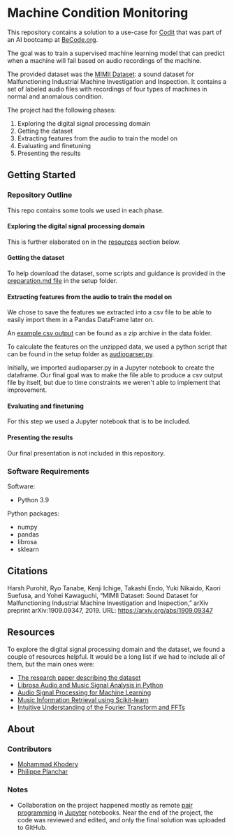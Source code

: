 # Machine Condition Monitoring

This repository contains a solution to a use-case for [Codit](https://www.codit.eu) that was part of an AI bootcamp at [BeCode.org](https://becode.org).

The goal was to train a supervised machine learning model that can predict when a machine will fail based on audio recordings of the machine. 

The provided dataset was the [MIMII Dataset](https://zenodo.org/record/3384388): a sound dataset for Malfunctioning Industrial Machine Investigation and Inspection. It contains a set of labeled audio files with recordings of four types of machines in normal and anomalous condition.

The project had the following phases:
1. Exploring the digital signal processing domain
1. Getting the dataset
1. Extracting features from the audio to train the model on
1. Evaluating and finetuning
1. Presenting the results

## Getting Started

### Repository Outline

This repo contains some tools we used in each phase.

#### Exploring the digital signal processing domain

This is further elaborated on in the [resources](#Resources) section below.

#### Getting the dataset

To help download the dataset, some scripts and guidance is provided in the [preparation.md file](./setup/preparation.md) in the setup folder.

#### Extracting features from the audio to train the model on

We chose to save the features we extracted into a csv file to be able to easily import them in a Pandas DataFrame later on.

An [example csv output](./data/dataset.zip) can be found as a zip archive in the data folder.

To calculate the features on the unzipped data, we used a python script that can be found in the setup folder as [audioparser.py](./setup/audioparser.py).

Initially, we imported audioparser.py in a Jupyter notebook to create the dataframe. Our final goal was to make the file able to produce a csv output file by itself, but due to time constraints we weren't able to implement that improvement.

#### Evaluating and finetuning

For this step we used a Jupyter notebook that is to be included.

#### Presenting the results

Our final presentation is not included in this repository.

### Software Requirements

Software:
* Python 3.9

Python packages:
* numpy
* pandas
* librosa
* sklearn

## Citations

Harsh Purohit, Ryo Tanabe, Kenji Ichige, Takashi Endo, Yuki Nikaido, Kaori Suefusa, and Yohei Kawaguchi, “MIMII Dataset: Sound Dataset for Malfunctioning Industrial Machine Investigation and Inspection,” arXiv preprint arXiv:1909.09347, 2019. URL: https://arxiv.org/abs/1909.09347

<!-- add librosa -->

## Resources

To explore the digital signal processing domain and the dataset, we found a couple of resources helpful. It would be a long list if we had to include all of them, but the main ones were:

* [The research paper describing the dataset](https://arxiv.org/abs/1909.09347)
* [Librosa Audio and Music Signal Analysis in Python](https://youtu.be/MhOdbtPhbLU)
* [Audio Signal Processing for Machine Learning](https://youtube.com/playlist?list=PL-wATfeyAMNqIee7cH3q1bh4QJFAaeNv0)
* [Music Information Retrieval using Scikit-learn](https://youtu.be/oGGVvTgHMHw)
* [Intuitive Understanding of the Fourier Transform and FFTs](https://youtu.be/FjmwwDHT98c)

## About

### Contributors

* [Mohammad Khodery](https://github.com/medokhodeery)
* [Philippe Planchar](https://github.com/planchar)

### Notes

* Collaboration on the project happened mostly as remote [pair programming](https://en.wikipedia.org/wiki/Pair_programming) in [Jupyter](https://jupyter.org/) notebooks. Near the end of the project, the code was reviewed and edited, and only the final solution was uploaded to GitHub.
